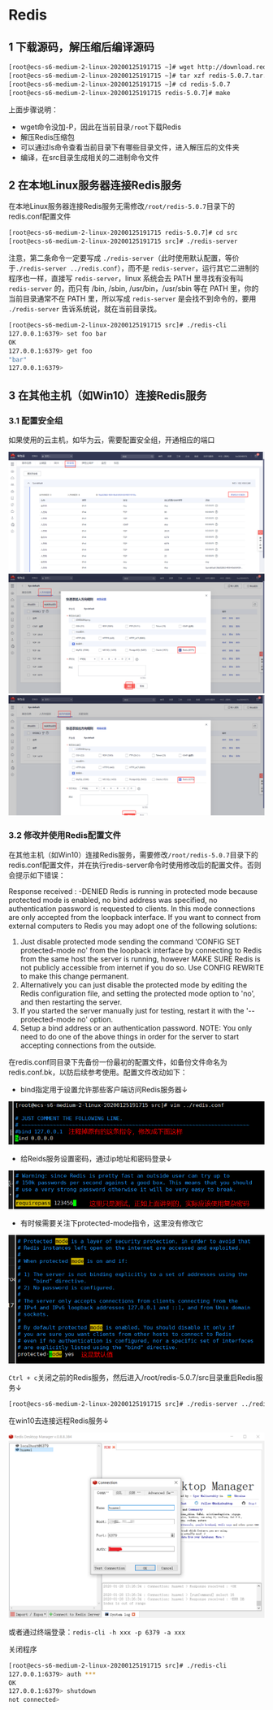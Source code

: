 # Redis

## 1 下载源码，解压缩后编译源码

```sh
[root@ecs-s6-medium-2-linux-20200125191715 ~]# wget http://download.redis.io/releases/redis-5.0.7.tar.gz
[root@ecs-s6-medium-2-linux-20200125191715 ~]# tar xzf redis-5.0.7.tar.gz
[root@ecs-s6-medium-2-linux-20200125191715 ~]# cd redis-5.0.7
[root@ecs-s6-medium-2-linux-20200125191715 redis-5.0.7]# make
```

上面步骤说明：
- wget命令没加-P，因此在当前目录`/root`下载Redis
- 解压Redis压缩包
- 可以通过ls命令查看当前目录下有哪些目录文件，进入解压后的文件夹
- 编译，在src目录生成相关的二进制命令文件

## 2 在本地Linux服务器连接Redis服务

在本地Linux服务器连接Redis服务无需修改`/root/redis-5.0.7`目录下的redis.conf配置文件

```sh
[root@ecs-s6-medium-2-linux-20200125191715 redis-5.0.7]# cd src
[root@ecs-s6-medium-2-linux-20200125191715 src]# ./redis-server
```

注意，第二条命令一定要写成 `./redis-server`（此时使用默认配置，等价于`./redis-server ../redis.conf`），而不是 `redis-server`，运行其它二进制的程序也一样，直接写 `redis-server`，linux 系统会去 PATH 里寻找有没有叫 `redis-server` 的，而只有 /bin, /sbin, /usr/bin，/usr/sbin 等在 PATH 里，你的当前目录通常不在 PATH 里，所以写成 `redis-server` 是会找不到命令的，要用 `./redis-server` 告诉系统说，就在当前目录找。

```sh
[root@ecs-s6-medium-2-linux-20200125191715 src]# ./redis-cli
127.0.0.1:6379> set foo bar
OK
127.0.0.1:6379> get foo
"bar"
127.0.0.1:6379>
```

## 3 在其他主机（如Win10）连接Redis服务

### 3.1 配置安全组

如果使用的云主机，如华为云，需要配置安全组，开通相应的端口

![03](./images/03.png)
![04](./images/04.png)
![05](./images/05.png)

### 3.2 修改并使用Redis配置文件

在其他主机（如Win10）连接Redis服务，需要修改`/root/redis-5.0.7`目录下的redis.conf配置文件，并在执行redis-server命令时使用修改后的配置文件。否则会提示如下错误：

Response received : -DENIED Redis is running in protected mode because protected mode is enabled, no bind address was specified, no authentication password is requested to clients. In this mode connections are only accepted from the loopback interface. If you want to connect from external computers to Redis you may adopt one of the following solutions:
1) Just disable protected mode sending the command 'CONFIG SET protected-mode no' from the loopback interface by connecting to Redis from the same host the server is running, however MAKE SURE Redis is not publicly accessible from internet if you do so. Use CONFIG REWRITE to make this change permanent.
2) Alternatively you can just disable the protected mode by editing the Redis configuration file, and setting the protected mode option to 'no', and then restarting the server.
3) If you started the server manually just for testing, restart it with the '--protected-mode no' option.
4) Setup a bind address or an authentication password. NOTE: You only need to do one of the above things in order for the server to start accepting connections from the outside.

在redis.conf同目录下先备份一份最初的配置文件，如备份文件命名为redis.conf.bk，以防后续参考使用。配置文件改动如下：

- bind指定用于设置允许那些客户端访问Redis服务器↓

![01](./images/01.png)

- 给Reids服务设置密码，通过ip地址和密码登录↓

![02](./images/02.png)

- 有时候需要关注下protected-mode指令，这里没有修改它

![07](./images/07.png)

`Ctrl + c`关闭之前的Redis服务，然后进入/root/redis-5.0.7/src目录重启Redis服务↓
```sh
[root@ecs-s6-medium-2-linux-20200125191715 src]# ./redis-server ../redis.conf
```
在win10去连接远程Redis服务↓

![06](./images/06.png)

或者通过终端登录：`redis-cli -h xxx -p 6379 -a xxx`

关闭程序

```sh
[root@ecs-s6-medium-2-linux-20200125191715 src]# ./redis-cli
127.0.0.1:6379> auth ***
OK
127.0.0.1:6379> shutdown
not connected>
```

